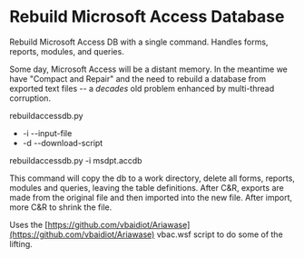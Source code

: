 # Rebuild Microsoft Access Database

Rebuild Microsoft Access DB with a single command. Handles forms, reports, modules, and queries.

Some day, Microsoft Access will be a distant memory. In the meantime we have "Compact and Repair" and the need to rebuild a database from exported text files -- a *decades* old problem enhanced by multi-thread corruption.

rebuildaccessdb.py 


- -i --input-file
- -d --download-script

rebuildaccessdb.py -i msdpt.accdb

This command will copy the db to a work directory, delete all forms, reports, modules and queries, leaving the table definitions. After C&R, exports are made from the original file and then imported into the new file. After import, more C&R to shrink the file.

Uses the [https://github.com/vbaidiot/Ariawase](https://github.com/vbaidiot/Ariawase) vbac.wsf script to do some of the lifting.

